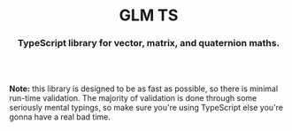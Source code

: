 <center>

# GLM TS
### TypeScript library for vector, matrix, and quaternion maths.

</center>
<br />
<br />


**Note:** this library is designed to be as fast as possible, so there is minimal run-time validation. The majority of validation is done through some seriously mental typings, so make sure you're using TypeScript else you're gonna have a real bad time.
